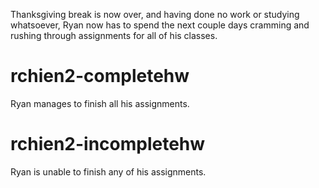Thanksgiving break is now over, and having done no work or studying whatsoever, Ryan now has to spend the next couple days cramming and rushing through assignments for all of his classes.

# rchien2-completehw
Ryan manages to finish all his assignments.

# rchien2-incompletehw
Ryan is unable to finish any of his assignments.
